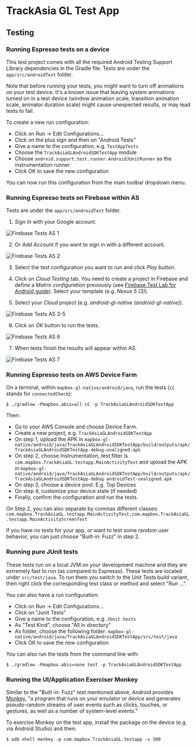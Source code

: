# TrackAsia GL Test App

## Testing

### Running Espresso tests on a device

This test project comes with all the required Android Testing Support Library dependencies
in the Gradle file. Tests are under the `app/src/androidTest` folder.

Note that before running your tests, you might want to turn off animations on your test device.
It's a known issue that leaving system animations turned on in a test device
(window animation scale, transition animation scale, animator duration scale)
might cause unexpected results, or may lead tests to fail.

To create a new run configuration:
* Click on Run -> Edit Configurations...
* Click on the plus sign and then on "Android Tests"
* Give a name to the configuration, e.g. `TestAppTests`
* Choose the `TrackAsiaGLAndroidSDKTestApp` module
* Choose `android.support.test.runner.AndroidJUnitRunner` as the instrumentation runner
* Click OK to save the new configuration

You can now run this configuration from the main toolbar dropdown menu.

### Running Espresso tests on Firebase within AS

Tests are under the `app/src/androidTest` folder.

1) _Sign In_ with your Google account.

![Firebase Tests AS 1][1]

2) Or _Add Account_ if you want to sign in with a different account.

![Firebase Tests AS 2][2]

3) Select the test configuration you want to run and click _Play_ button.

4) Click on _Cloud Testing_ tab. You need to create a project in Firebase and define a _Matrix configuration_ previously (see
[Firebase Test Lab for Android guide](https://firebase.google.com/docs/test-lab/overview)). Select your template (e.g. _Nexus 5 (3)_).

5) Select your _Cloud project_ (e.g. _android-gl-native (android-gl-native)_).

![Firebase Tests AS 3-5][3]

6) Click on _OK_ button to run the tests.

![Firebase Tests AS 6][4]

7) When tests finish the results will appear within AS.

![Firebase Tests AS 7][5]

### Running Espresso tests on AWS Device Farm

On a terminal, within `mapbox-gl-native/android/java`,
run the tests (`cC` stands for `connectedCheck`):

```
$ ./gradlew -Pmapbox.abis=all cC -p TrackAsiaGLAndroidSDKTestApp
```

Then:
* Go to your AWS Console and choose Device Farm.
* Create a new project, e.g. `TrackAsiaGLAndroidSDKTestApp`
* On step 1, upload the APK in `mapbox-gl-native/android/java/TrackAsiaGLAndroidSDKTestApp/build/outputs/apk/TrackAsiaGLAndroidSDKTestApp-debug-unaligned.apk`
* On step 2, choose Instrumentation, test filter is `com.mapbox.TrackAsiaGL.testapp.MainActivityTest` and upload the APK in `mapbox-gl-native/android/java/TrackAsiaGLAndroidSDKTestApp/build/outputs/apk/TrackAsiaGLAndroidSDKTestApp-debug-androidTest-unaligned.apk`
* On step 3, choose a device pool. E.g. Top Devices
* On step 4, customize your device state (if needed)
* Finally, confirm the configuration and run the tests.

On Step 2, you can also separate by commas different classes: `com.mapbox.TrackAsiaGL.testapp.MainActivityTest,com.mapbox.TrackAsiaGL.testapp.MainActivityScreenTest`

If you have no tests for your app, or want to test some random user behavior,
you can just choose "Built-in: Fuzz" in step 2.

### Running pure JUnit tests

These tests run on a local JVM on your development machine and they are extremely fast to run
(as compared to Espresso). These tests are located under `src/test/java`. To run them you switch
to the Unit Tests build variant, then right click the corresponding test class or method
and select "Run ...".

You can also have a run configuration:
* Click on Run -> Edit Configurations...
* Click on "Junit Tests"
* Give a name to the configuration, e.g. `JUnit tests`
* As "Test Kind", choose "All in directory"
* As folder, choose the following folder: `mapbox-gl-native/android/java/TrackAsiaGLAndroidSDKTestApp/src/test/java`
* Click OK to save the new configuration

You can also run the tests from the command line with:

```
$ ./gradlew -Pmapbox.abis=none test -p TrackAsiaGLAndroidSDKTestApp
```

### Running the UI/Application Exerciser Monkey

Similar to the "Built-in: Fuzz" test mentioned above, Android provides
[Monkey](http://developer.android.com/tools/help/monkey.html),
"a program that runs on your emulator or device and generates pseudo-random streams of user events
such as clicks, touches, or gestures, as well as a number of system-level events."

To exercise Monkey on the test app, install the package on the device (e.g. via Android Studio)
and then:

```
$ adb shell monkey -p com.mapbox.TrackAsiaGL.testapp -v 500
```


[1]: ./art/tests/FirebaseTestsAS_1.png
[2]: ./art/tests/FirebaseTestsAS_2.png
[3]: ./art/tests/FirebaseTestsAS_3-5.png
[4]: ./art/tests/FirebaseTestsAS_6.png
[5]: ./art/tests/FirebaseTestsAS_7.png
